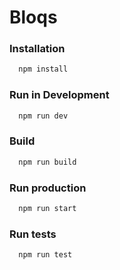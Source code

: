# Bloqs

### Installation

```bash
  npm install
```

### Run in Development

```bash
  npm run dev
```

### Build

```bash
  npm run build
```

### Run production

```bash
  npm run start
```

### Run tests

```bash
  npm run test
```
